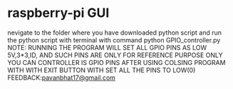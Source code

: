 # raspberry-pi GUI
nevigate to the folder where you have downloaded python script and run the python script with terminal with command python GPIO_controller.py
NOTE:
      RUNNING THE PROGRAM WILL SET ALL GPIO PINS AS LOW
      5V,3*3,ID, AND SUCH PINS ARE ONLY FOR REFERENCE PURPOSE ONLY YOU CAN CONTROLLER IS GPIO PINS
      AFTER USING COLSING PROGRAM WITH WITH EXIT BUTTON WITH SET ALL THE PINS TO LOW(0)
FEEDBACK:pavanbhat17@gmail.com

